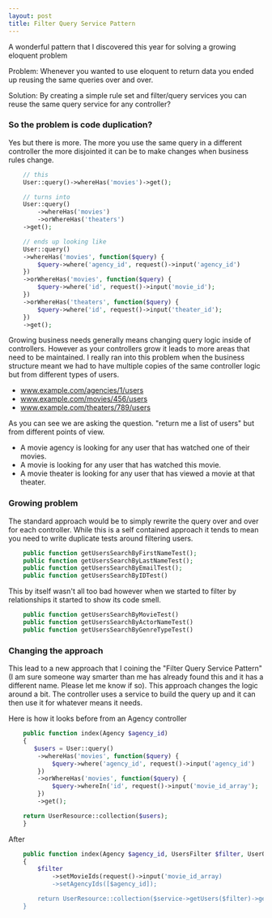 ```yaml
---
layout: post
title: Filter Query Service Pattern
---
```


A wonderful pattern that I discovered this year for solving a growing eloquent problem

Problem:
Whenever you wanted to use eloquent to return data you ended up reusing the same queries over and over.

Solution:
By creating a simple rule set and filter/query services you can reuse the same query service for any controller?

### So the problem is code duplication?

Yes but there is more. The more you use the same query in a different controller the more disjointed it can be to make changes
when business rules change.

```php
    // this
    User::query()->whereHas('movies')->get();

    // turns into
    User::query()
        ->whereHas('movies')
        ->orWhereHas('theaters')
    ->get();

    // ends up looking like
    User::query()
    ->whereHas('movies', function($query) {
        $query->where('agency_id', request()->input('agency_id')
    })
    ->orWhereHas('movies', function($query) {
        $query->where('id', request()->input('movie_id');
    })
    ->orWhereHas('theaters', function($query) {
        $query->where('id', request()->input('theater_id');
    })
    ->get();
```

Growing business needs generally means changing query logic inside of controllers. However as your controllers grow it leads
to more areas that need to be maintained. I really ran into this problem when the business structure meant we had to have
multiple copies of the same controller logic but from different types of users.

* www.example.com/agencies/1/users
* www.example.com/movies/456/users
* www.example.com/theaters/789/users


As you can see we are asking the question. "return me a list of users" but from different points of view.

* A movie agency is looking for any user that has watched one of their movies.
* A movie is looking for any user that has watched this movie.
* A movie theater is looking for any user that has viewed a movie at that theater.


### Growing problem

The standard approach would be to simply rewrite the query over and over for each controller. While this is a self contained
approach it tends to mean you need to write duplicate tests around filtering users.

```php
    public function getUsersSearchByFirstNameTest();
    public function getUsersSearchByLastNameTest();
    public function getUsersSearchByEmailTest();
    public function getUsersSearchByIDTest()
```

This by itself wasn't all too bad however when we started to filter by relationships it started to show its code smell.

```php
    public function getUsersSearchByMovieTest()
    public function getUsersSearchByActorNameTest()
    public function getUsersSearchByGenreTypeTest()
```

### Changing the approach

This lead to a new approach that I coining the "Filter Query Service Pattern" (I am sure someone way smarter than me has already
found this and it has a different name. Please let me know if so). This approach changes the logic around a bit. The controller uses a service
to build the query up and it can then use it for whatever means it needs.

Here is how it looks before from an Agency controller

```php
    public function index(Agency $agency_id)
    {
       $users = User::query()
        ->whereHas('movies', function($query) {
            $query->where('agency_id', request()->input('agency_id')
        })
        ->orWhereHas('movies', function($query) {
            $query->whereIn('id', request()->input('movie_id_array');
        })
        ->get();

    return UserResource::collection($users);
    }
```

After

```php
    public function index(Agency $agency_id, UsersFilter $filter, UserQueryService $service)
    {
        $filter
            ->setMovieIds(request()->input('movie_id_array)
            ->setAgencyIds([$agency_id]);

        return UserResource::collection($service->getUsers($filter)->get());
    }
```


